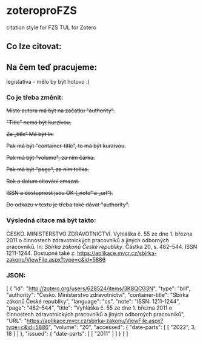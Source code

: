 # zoteroproFZS

citation style for FZS TUL for Zotero

## Co lze citovat:

## Na čem teď pracujeme:

legislativa - mělo by být hotovo :)

### Co je třeba změnit:

~~Místo autora má být na začátku "authority".~~

~~"Title" nemá být kurzívou.~~

~~Za „title“ Má být In:~~

~~Pak má být "container-title", to má být kurzívou.~~

~~Pak má být "volume", za ním čárka.~~

~~Pak má být "page", za ním tečka.~~

~~Rok a datum citování smazat.~~

~~ISSN a dostupnost jsou OK („note“ a „url“).~~

~~Do odkazu v textu je třeba také dávat "authority".~~

### Výsledná citace má být takto:

ČESKO. MINISTERSTVO ZDRAVOTNICTVÍ. Vyhláška č. 55 ze dne 1. března 2011 o činnostech zdravotnických pracovníků a jiných odborných pracovníků. In: *Sbírka zákonů České republiky*. Částka 20, s. 482–544. ISSN 1211-1244. Dostupné také z:
https://aplikace.mvcr.cz/sbirka-zakonu/ViewFile.aspx?type=c&id=5886

### JSON:

[
    {
        "id": "http://zotero.org/users/628524/items/3K8QCG3N",
        "type": "bill",
        "authority": "Česko. Ministerstvo zdravotnictví",
        "container-title": "Sbírka zákonů České republiky",
        "language": "cs",
        "note": "ISSN: 1211-1244",
        "page": "482–544",
        "title": "Vyhláška č. 55 ze dne 1. března 2011 o činnostech zdravotnických pracovníků a jiných odborných pracovníků",
        "URL": "https://aplikace.mvcr.cz/sbirka-zakonu/ViewFile.aspx?type=c&id=5886",
        "volume": "20",
        "accessed": {
            "date-parts": [
                [
                    "2022",
                    3,
                    18
                ]
            ]
        },
        "issued": {
            "date-parts": [
                [
                    "2011"
                ]
            ]
        }
    }
]